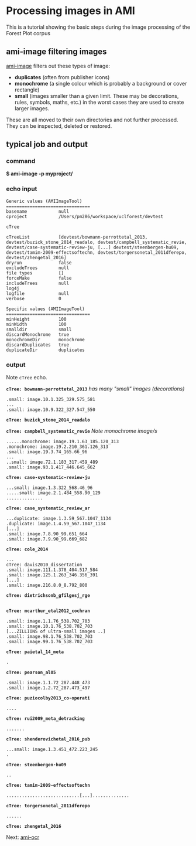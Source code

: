 # Processing images in AMI

This is a tutorial showing the basic steps during the image processing of the Forest Plot corpus

## ami-image filtering images

[ami-image](ami-image.md) filters out these types of image:

 * **duplicates** (often from publisher icons)
 * **monochrome** (a single colour which is probably a background or cover rectangle)
 * **small** (images smaller than a given limit. These may be decorations, rules, symbols, maths, etc.) in the worst cases 
  they are used to create larger images.
  
  These are all moved to their own directories and not further processed. They can be inspected, deleted or restored.
  
## typical job and output  

### command
**$ ami-image -p myproject/** 

### echo input
```
Generic values (AMIImageTool)
================================
basename            null
cproject            /Users/pm286/workspace/uclforest/devtest

cTree               

cTreeList           [devtest/bowmann-perrottetal_2013, devtest/buzick_stone_2014_readalo, devtest/campbell_systematic_revie, devtest/case-systematic-review-ju, [...] devtest/steenbergen-hu09, devtest/tamim-2009-effectsoftechn, devtest/torgersonetal_2011dferepo, devtest/zhengetal_2016]
dryrun              false
excludeTrees        null
file types          []
forceMake           false
includeTrees        null
log4j               
logfile             null
verbose             0

Specific values (AMIImageTool)
================================
minHeight           100
minWidth            100
smalldir            small
discardMonochrome   true
monochromeDir       monochrome
discardDuplicates   true
duplicateDir        duplicates
```
### output 
Note `cTree` echo.

**`cTree: bowmann-perrottetal_2013`** *has many "small" images (decorations)*
```
.small: image.10.1.325_329.575_581
... 
.small: image.10.9.322_327.547_550
```

**`cTree: buzick_stone_2014_readalo`**

**`cTree: campbell_systematic_revie`** *Note monochrome image/s* 
```
......monochrome: image.19.1.63_185.120_313
.monochrome: image.19.2.210_361.126_313
.small: image.19.3.74_165.66_96
...
..small: image.72.1.183_317.459_489
.small: image.93.1.417_446.645_662
```

**`cTree: case-systematic-review-ju`**
```
...small: image.1.3.322_568.46_96
.....small: image.2.1.484_558.90_129
..............
```
**`cTree: case_systematic_review_ar`**
```
...duplicate: image.1.3.59_567.1047_1134
.duplicate: image.1.4.59_567.1047_1134
[...]
.small: image.7.8.90_99.651_664
.small: image.7.9.90_99.669_682
```
**`cTree: cole_2014`**
```
...
cTree: davis2010_dissertation
.small: image.111.1.378_404.517_584
.small: image.125.1.263_346.356_391
[...]
.small: image.216.8.0_8.792_800
```
**`cTree: dietrichsonb_gfilgesj_rge`**
```
```
**`cTree: mcarthur_etal2012_cochran`**
```
.small: image.1.1.76_538.702_703
.small: image.10.1.76_538.702_703
[...ZILLIONS of ultra-small images ..]
.small: image.98.1.76_538.702_703
.small: image.99.1.76_538.702_703

```
**`cTree: paietal_14_meta`**
```
.
```
**`cTree: pearson_al05`**
```
.small: image.1.1.72_287.448_473
.small: image.1.2.72_287.473_497

```
**`cTree: puziocolby2013_co-operati`**
```
....
```
**`cTree: rui2009_meta_detracking`**
```
.......
```
**`cTree: shenderovichetal_2016_pub`**
```
...small: image.1.3.451_472.223_245
.
```
**`cTree: steenbergen-hu09`**
```
..
```
**`cTree: tamim-2009-effectsoftechn`**
```
............................[...]..............
```
**`cTree: torgersonetal_2011dferepo`**
```
......
```
**`cTree: zhengetal_2016`**



Next: [ami-ocr](image-route2.md)


